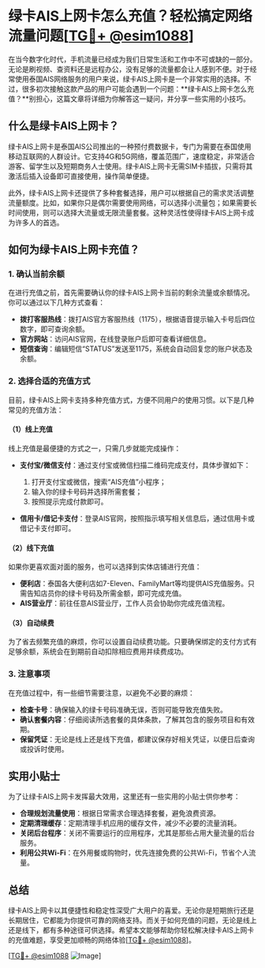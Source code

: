 # 绿卡AIS上网卡怎么充值？轻松搞定网络流量问题[[TG💪+ @esim1088](https://t.me/s/esim1088)]

在当今数字化时代，手机流量已经成为我们日常生活和工作中不可或缺的一部分。无论是刷视频、查资料还是远程办公，没有足够的流量都会让人感到不便。对于经常使用泰国AIS网络服务的用户来说，绿卡AIS上网卡是一个非常实用的选择。不过，很多初次接触这款产品的用户可能会遇到一个问题：**绿卡AIS上网卡怎么充值？**别担心，这篇文章将详细为你解答这一疑问，并分享一些实用的小技巧。

## 什么是绿卡AIS上网卡？

绿卡AIS上网卡是泰国AIS公司推出的一种预付费数据卡，专门为需要在泰国使用移动互联网的人群设计。它支持4G和5G网络，覆盖范围广，速度稳定，非常适合游客、留学生以及短期商务人士使用。绿卡AIS上网卡无需SIM卡插拔，只需将其激活后插入设备即可直接使用，操作简单便捷。

此外，绿卡AIS上网卡还提供了多种套餐选择，用户可以根据自己的需求灵活调整流量额度。比如，如果你只是偶尔需要使用网络，可以选择小流量包；如果需要长时间使用，则可以选择大流量或无限流量套餐。这种灵活性使得绿卡AIS上网卡成为许多人的首选。

## 如何为绿卡AIS上网卡充值？

### 1. 确认当前余额

在进行充值之前，首先需要确认你的绿卡AIS上网卡当前的剩余流量或余额情况。你可以通过以下几种方式查看：

- **拨打客服热线**：拨打AIS官方客服热线（1175），根据语音提示输入卡号后四位数字，即可查询余额。
- **官方网站**：访问AIS官网，在线登录账户后即可查看详细信息。
- **短信查询**：编辑短信“STATUS”发送至1175，系统会自动回复您的账户状态及余额。

### 2. 选择合适的充值方式

目前，绿卡AIS上网卡支持多种充值方式，方便不同用户的使用习惯。以下是几种常见的充值方法：

#### （1）线上充值

线上充值是最便捷的方式之一，只需几步就能完成操作：

- **支付宝/微信支付**：通过支付宝或微信扫描二维码完成支付，具体步骤如下：
  1. 打开支付宝或微信，搜索“AIS充值”小程序；
  2. 输入你的绿卡号码并选择所需套餐；
  3. 按照提示完成付款即可。

- **信用卡/借记卡支付**：登录AIS官网，按照指示填写相关信息后，通过信用卡或借记卡支付即可。

#### （2）线下充值

如果你更喜欢面对面的服务，也可以选择到实体店铺进行充值：

- **便利店**：泰国各大便利店如7-Eleven、FamilyMart等均提供AIS充值服务。只需告知店员你的绿卡号码及所需金额，即可完成充值。
- **AIS营业厅**：前往任意AIS营业厅，工作人员会协助你完成充值流程。

#### （3）自动续费

为了省去频繁充值的麻烦，你可以设置自动续费功能。只要确保绑定的支付方式有足够余额，系统会在到期前自动扣除相应费用并续费成功。

### 3. 注意事项

在充值过程中，有一些细节需要注意，以避免不必要的麻烦：

- **检查卡号**：确保输入的绿卡号码准确无误，否则可能导致充值失败。
- **确认套餐内容**：仔细阅读所选套餐的具体条款，了解其包含的服务项目和有效期。
- **保留凭证**：无论是线上还是线下充值，都建议保存好相关凭证，以便日后查询或投诉时使用。

## 实用小贴士

为了让绿卡AIS上网卡发挥最大效用，这里还有一些实用的小贴士供你参考：

- **合理规划流量使用**：根据日常需求合理选择套餐，避免浪费资源。
- **定期清理缓存**：定期清理手机应用的缓存文件，减少不必要的流量消耗。
- **关闭后台程序**：关闭不需要运行的应用程序，尤其是那些占用大量流量的后台服务。
- **利用公共Wi-Fi**：在外用餐或购物时，优先连接免费的公共Wi-Fi，节省个人流量。

## 总结

绿卡AIS上网卡以其便捷性和稳定性深受广大用户的喜爱。无论你是短期旅行还是长期居住，它都能为你提供可靠的网络支持。而关于如何充值的问题，无论是线上还是线下，都有多种途径可供选择。希望本文能够帮助你轻松解决绿卡AIS上网卡的充值难题，享受更加顺畅的网络体验[[TG💪+ @esim1088](https://t.me/s/esim1088)]。

[[TG💪+ @esim1088](https://t.me/s/esim1088) ![Image](https://i.postimg.cc/4NQfJmqS/Snipaste-2025-05-13-00-14-12.png)]